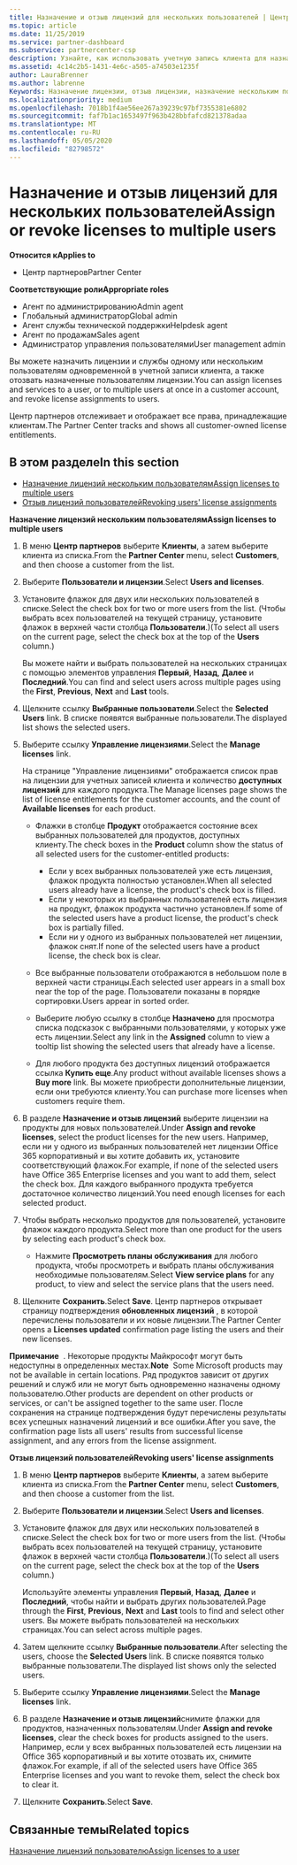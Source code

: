 ```yaml
---
title: Назначение и отзыв лицензий для нескольких пользователей | Центр партнеров
ms.topic: article
ms.date: 11/25/2019
ms.service: partner-dashboard
ms.subservice: partnercenter-csp
description: Узнайте, как использовать учетную запись клиента для назначения или отзыва лицензий и служб одному пользователю или нескольким пользователям одновременно.
ms.assetid: 4c14c2b5-1431-4e6c-a505-a74503e1235f
author: LauraBrenner
ms.author: labrenne
Keywords: Назначение лицензии, отзыв лицензии, назначение нескольким пользователям,
ms.localizationpriority: medium
ms.openlocfilehash: 7018b1f4ae56ee267a39239c97bf7355381e6802
ms.sourcegitcommit: faf7b1ac1653497f963b428bbfafcd821378adaa
ms.translationtype: MT
ms.contentlocale: ru-RU
ms.lasthandoff: 05/05/2020
ms.locfileid: "82798572"
---
```

# <a name="assign-or-revoke-licenses-to-multiple-users"></a><span data-ttu-id="ccd88-104">Назначение и отзыв лицензий для нескольких пользователей</span><span class="sxs-lookup"><span data-stu-id="ccd88-104">Assign or revoke licenses to multiple users</span></span>

<span data-ttu-id="ccd88-105">**Относится к**</span><span class="sxs-lookup"><span data-stu-id="ccd88-105">**Applies to**</span></span>

- <span data-ttu-id="ccd88-106">Центр партнеров</span><span class="sxs-lookup"><span data-stu-id="ccd88-106">Partner Center</span></span>

<span data-ttu-id="ccd88-107">**Соответствующие роли**</span><span class="sxs-lookup"><span data-stu-id="ccd88-107">**Appropriate roles**</span></span>

- <span data-ttu-id="ccd88-108">Агент по администрированию</span><span class="sxs-lookup"><span data-stu-id="ccd88-108">Admin agent</span></span>
- <span data-ttu-id="ccd88-109">Глобальный администратор</span><span class="sxs-lookup"><span data-stu-id="ccd88-109">Global admin</span></span>
- <span data-ttu-id="ccd88-110">Агент службы технической поддержки</span><span class="sxs-lookup"><span data-stu-id="ccd88-110">Helpdesk agent</span></span>
- <span data-ttu-id="ccd88-111">Агент по продажам</span><span class="sxs-lookup"><span data-stu-id="ccd88-111">Sales agent</span></span>
- <span data-ttu-id="ccd88-112">Администратор управления пользователями</span><span class="sxs-lookup"><span data-stu-id="ccd88-112">User management admin</span></span>

<span data-ttu-id="ccd88-113">Вы можете назначить лицензии и службы одному или нескольким пользователям одновременной в учетной записи клиента, а также отозвать назначенные пользователям лицензии.</span><span class="sxs-lookup"><span data-stu-id="ccd88-113">You can assign licenses and services to a user, or to multiple users at once in a customer account, and revoke license assignments to users.</span></span>

<span data-ttu-id="ccd88-114">Центр партнеров отслеживает и отображает все права, принадлежащие клиентам.</span><span class="sxs-lookup"><span data-stu-id="ccd88-114">The Partner Center tracks and shows all customer-owned license entitlements.</span></span>

## <a name="in-this-section"></a><span data-ttu-id="ccd88-115">В этом разделе</span><span class="sxs-lookup"><span data-stu-id="ccd88-115">In this section</span></span>


- [<span data-ttu-id="ccd88-116">Назначение лицензий нескольким пользователям</span><span class="sxs-lookup"><span data-stu-id="ccd88-116">Assign licenses to multiple users</span></span>](#assign-licenses-to-groups)
- [<span data-ttu-id="ccd88-117">Отзыв лицензий пользователей</span><span class="sxs-lookup"><span data-stu-id="ccd88-117">Revoking users' license assignments</span></span>](#revoking-licenses)

<a href="" id="assign-licenses-to-groups"></a>
<span data-ttu-id="ccd88-118">**Назначение лицензий нескольким пользователям**</span><span class="sxs-lookup"><span data-stu-id="ccd88-118">**Assign licenses to multiple users**</span></span>

1. <span data-ttu-id="ccd88-119">В меню **Центр партнеров** выберите **Клиенты**, а затем выберите клиента из списка.</span><span class="sxs-lookup"><span data-stu-id="ccd88-119">From the **Partner Center** menu, select **Customers**, and then choose a customer from the list.</span></span>

2. <span data-ttu-id="ccd88-120">Выберите **Пользователи и лицензии**.</span><span class="sxs-lookup"><span data-stu-id="ccd88-120">Select **Users and licenses**.</span></span>

3. <span data-ttu-id="ccd88-121">Установите флажок для двух или нескольких пользователей в списке.</span><span class="sxs-lookup"><span data-stu-id="ccd88-121">Select the check box for two or more users from the list.</span></span> <span data-ttu-id="ccd88-122">(Чтобы выбрать всех пользователей на текущей страницу, установите флажок в верхней части столбца **Пользователи**.)</span><span class="sxs-lookup"><span data-stu-id="ccd88-122">(To select all users on the current page, select the check box at the top of the **Users** column.)</span></span>

    <span data-ttu-id="ccd88-123">Вы можете найти и выбрать пользователей на нескольких страницах с помощью элементов управления **Первый**, **Назад**, **Далее** и **Последний**.</span><span class="sxs-lookup"><span data-stu-id="ccd88-123">You can find and select users across multiple pages using the **First**, **Previous**, **Next** and **Last** tools.</span></span>

4. <span data-ttu-id="ccd88-124">Щелкните ссылку **Выбранные пользователи**.</span><span class="sxs-lookup"><span data-stu-id="ccd88-124">Select the **Selected Users** link.</span></span> <span data-ttu-id="ccd88-125">В списке появятся выбранные пользователи.</span><span class="sxs-lookup"><span data-stu-id="ccd88-125">The displayed list shows the selected users.</span></span>

5. <span data-ttu-id="ccd88-126">Выберите ссылку **Управление лицензиями**.</span><span class="sxs-lookup"><span data-stu-id="ccd88-126">Select the **Manage licenses** link.</span></span>

    <span data-ttu-id="ccd88-127">На странице "Управление лицензиями" отображается список прав на лицензии для учетных записей клиента и количество **доступных лицензий** для каждого продукта.</span><span class="sxs-lookup"><span data-stu-id="ccd88-127">The Manage licenses page shows the list of license entitlements for the customer accounts, and the count of **Available licenses** for each product.</span></span>

    -   <span data-ttu-id="ccd88-128">Флажки в столбце **Продукт** отображается состояние всех выбранных пользователей для продуктов, доступных клиенту.</span><span class="sxs-lookup"><span data-stu-id="ccd88-128">The check boxes in the **Product** column show the status of all selected users for the customer-entitled products:</span></span>

        -   <span data-ttu-id="ccd88-129">Если у всех выбранных пользователей уже есть лицензия, флажок продукта полностью установлен.</span><span class="sxs-lookup"><span data-stu-id="ccd88-129">When all selected users already have a license, the product's check box is filled.</span></span>
        -   <span data-ttu-id="ccd88-130">Если у некоторых из выбранных пользователей есть лицензия на продукт, флажок продукта частично установлен.</span><span class="sxs-lookup"><span data-stu-id="ccd88-130">If some of the selected users have a product license, the product's check box is partially filled.</span></span>
        -   <span data-ttu-id="ccd88-131">Если ни у одного из выбранных пользователей нет лицензии, флажок снят.</span><span class="sxs-lookup"><span data-stu-id="ccd88-131">If none of the selected users have a product license, the check box is clear.</span></span>
    -   <span data-ttu-id="ccd88-132">Все выбранные пользователи отображаются в небольшом поле в верхней части страницы.</span><span class="sxs-lookup"><span data-stu-id="ccd88-132">Each selected user appears in a small box near the top of the page.</span></span> <span data-ttu-id="ccd88-133">Пользователи показаны в порядке сортировки.</span><span class="sxs-lookup"><span data-stu-id="ccd88-133">Users appear in sorted order.</span></span>

    -   <span data-ttu-id="ccd88-134">Выберите любую ссылку в столбце **Назначено** для просмотра списка подсказок с выбранными пользователями, у которых уже есть лицензии.</span><span class="sxs-lookup"><span data-stu-id="ccd88-134">Select any link in the **Assigned** column to view a tooltip list showing the selected users that already have a license.</span></span>

    -   <span data-ttu-id="ccd88-135">Для любого продукта без доступных лицензий отображается ссылка **Купить еще**.</span><span class="sxs-lookup"><span data-stu-id="ccd88-135">Any product without available licenses shows a **Buy more** link.</span></span> <span data-ttu-id="ccd88-136">Вы можете приобрести дополнительные лицензии, если они требуются клиенту.</span><span class="sxs-lookup"><span data-stu-id="ccd88-136">You can purchase more licenses when customers require them.</span></span>

6.  <span data-ttu-id="ccd88-137">В разделе **Назначение и отзыв лицензий** выберите лицензии на продукты для новых пользователей.</span><span class="sxs-lookup"><span data-stu-id="ccd88-137">Under **Assign and revoke licenses**, select the product licenses for the new users.</span></span> <span data-ttu-id="ccd88-138">Например, если ни у одного из выбранных пользователей нет лицензии Office 365 корпоративный и вы хотите добавить их, установите соответствующий флажок.</span><span class="sxs-lookup"><span data-stu-id="ccd88-138">For example, if none of the selected users have Office 365 Enterprise licenses and you want to add them, select the check box.</span></span> <span data-ttu-id="ccd88-139">Для каждого выбранного продукта требуется достаточное количество лицензий.</span><span class="sxs-lookup"><span data-stu-id="ccd88-139">You need enough licenses for each selected product.</span></span>

7. <span data-ttu-id="ccd88-140">Чтобы выбрать несколько продуктов для пользователей, установите флажок каждого продукта.</span><span class="sxs-lookup"><span data-stu-id="ccd88-140">Select more than one product for the users by selecting each product's check box.</span></span>
    -   <span data-ttu-id="ccd88-141">Нажмите **Просмотреть планы обслуживания** для любого продукта, чтобы просмотреть и выбрать планы обслуживания необходимые пользователям.</span><span class="sxs-lookup"><span data-stu-id="ccd88-141">Select **View service plans** for any product, to view and select the service plans that the users need.</span></span>

8. <span data-ttu-id="ccd88-142">Щелкните **Сохранить**.</span><span class="sxs-lookup"><span data-stu-id="ccd88-142">Select **Save**.</span></span> <span data-ttu-id="ccd88-143">Центр партнеров открывает страницу подтверждения **обновленных лицензий** , в которой перечислены пользователи и их новые лицензии.</span><span class="sxs-lookup"><span data-stu-id="ccd88-143">The Partner Center opens a **Licenses updated** confirmation page listing the users and their new licenses.</span></span>

<span data-ttu-id="ccd88-144">**Примечание**  . Некоторые продукты Майкрософт могут быть недоступны в определенных местах.</span><span class="sxs-lookup"><span data-stu-id="ccd88-144">**Note**  Some Microsoft products may not be available in certain locations.</span></span> <span data-ttu-id="ccd88-145">Ряд продуктов зависит от других решений и служб или не могут быть одновременно назначены одному пользователю.</span><span class="sxs-lookup"><span data-stu-id="ccd88-145">Other products are dependent on other products or services, or can't be assigned together to the same user.</span></span> <span data-ttu-id="ccd88-146">После сохранения на странице подтверждения будут перечислены результаты всех успешных назначений лицензий и все ошибки.</span><span class="sxs-lookup"><span data-stu-id="ccd88-146">After you save, the confirmation page lists all users' results from successful license assignment, and any errors from the license assignment.</span></span>


<a href="" id="revoking-licenses"></a>
<span data-ttu-id="ccd88-147">**Отзыв лицензий пользователей**</span><span class="sxs-lookup"><span data-stu-id="ccd88-147">**Revoking users' license assignments**</span></span>

1. <span data-ttu-id="ccd88-148">В меню **Центр партнеров** выберите **Клиенты**, а затем выберите клиента из списка.</span><span class="sxs-lookup"><span data-stu-id="ccd88-148">From the **Partner Center** menu, select **Customers**, and then choose a customer from the list.</span></span>

2. <span data-ttu-id="ccd88-149">Выберите **Пользователи и лицензии**.</span><span class="sxs-lookup"><span data-stu-id="ccd88-149">Select **Users and licenses**.</span></span>

3. <span data-ttu-id="ccd88-150">Установите флажок для двух или нескольких пользователей в списке.</span><span class="sxs-lookup"><span data-stu-id="ccd88-150">Select the check box for two or more users from the list.</span></span> <span data-ttu-id="ccd88-151">(Чтобы выбрать всех пользователей на текущей страницу, установите флажок в верхней части столбца **Пользователи**.)</span><span class="sxs-lookup"><span data-stu-id="ccd88-151">(To select all users on the current page, select the check box at the top of the **Users** column.)</span></span>

    <span data-ttu-id="ccd88-152">Используйте элементы управления **Первый**, **Назад**, **Далее** и **Последний**, чтобы найти и выбрать других пользователей.</span><span class="sxs-lookup"><span data-stu-id="ccd88-152">Page through the **First**, **Previous**, **Next** and **Last** tools to find and select other users.</span></span> <span data-ttu-id="ccd88-153">Вы можете выбрать пользователей на нескольких страницах.</span><span class="sxs-lookup"><span data-stu-id="ccd88-153">You can select across multiple pages.</span></span>

4. <span data-ttu-id="ccd88-154">Затем щелкните ссылку **Выбранные пользователи**.</span><span class="sxs-lookup"><span data-stu-id="ccd88-154">After selecting the users, choose the **Selected Users** link.</span></span> <span data-ttu-id="ccd88-155">В списке появятся только выбранные пользователи.</span><span class="sxs-lookup"><span data-stu-id="ccd88-155">The displayed list shows only the selected users.</span></span>

5. <span data-ttu-id="ccd88-156">Выберите ссылку **Управление лицензиями**.</span><span class="sxs-lookup"><span data-stu-id="ccd88-156">Select the **Manage licenses** link.</span></span>

6. <span data-ttu-id="ccd88-157">В разделе **Назначение и отзыв лицензий**снимите флажки для продуктов, назначенных пользователям.</span><span class="sxs-lookup"><span data-stu-id="ccd88-157">Under **Assign and revoke licenses**, clear the check boxes for products assigned to the users.</span></span> <span data-ttu-id="ccd88-158">Например, если у всех выбранных пользователей есть лицензии на Office 365 корпоративный и вы хотите отозвать их, снимите флажок.</span><span class="sxs-lookup"><span data-stu-id="ccd88-158">For example, if all of the selected users have Office 365 Enterprise licenses and you want to revoke them, select the check box to clear it.</span></span>

7. <span data-ttu-id="ccd88-159">Щелкните **Сохранить**.</span><span class="sxs-lookup"><span data-stu-id="ccd88-159">Select **Save**.</span></span>

## <a name="related-topics"></a><span data-ttu-id="ccd88-160">Связанные темы</span><span class="sxs-lookup"><span data-stu-id="ccd88-160">Related topics</span></span>

[<span data-ttu-id="ccd88-161">Назначение лицензий пользователю</span><span class="sxs-lookup"><span data-stu-id="ccd88-161">Assign licenses to a user</span></span>](assign-licenses-to-users.md)
